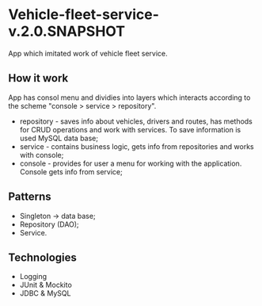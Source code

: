 # Vehicle-fleet-service-v.2.0.SNAPSHOT
App which imitated work of vehicle fleet service.

## How it work
App has consol menu and dividies into layers which interacts according to the scheme "console > service > repository".

- repository - saves info about vehicles, drivers and routes, has methods for CRUD operations and work with services. To save information is used MySQL data base;
- service - contains business logic, gets info from repositories and works with console;
- console - provides for user a menu for working with the application. Console gets info from service;

## Patterns

- Singleton -> data base;
- Repository (DAO);
- Service.

## Technologies

- Logging
- JUnit & Mockito
- JDBC & MySQL
